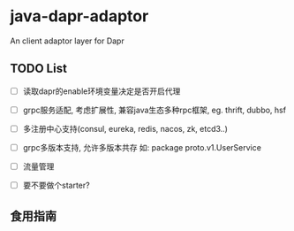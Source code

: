 # java-dapr-adaptor

An client adaptor layer for Dapr 

## TODO List
- [ ] 读取dapr的enable环境变量决定是否开启代理
- [ ] grpc服务适配, 考虑扩展性, 兼容java生态多种rpc框架, eg. thrift, dubbo, hsf 
- [ ] 多注册中心支持(consul, eureka, redis, nacos, zk, etcd3..)
- [ ] grpc多版本支持, 允许多版本共存 如: package proto.v1.UserService
- [ ] 流量管理


- [ ] 要不要做个starter?
## 食用指南

